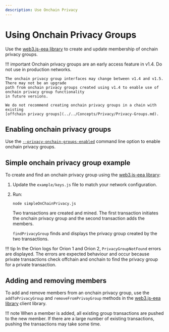 ```yaml
---
description: Use Onchain Privacy
---
```


# Using Onchain Privacy Groups 

Use the [web3.js-eea library](https://github.com/PegaSysEng/web3js-eea) to create and update 
membership of onchain privacy groups. 

!!! important 
    Onchain privacy groups are an early access feature in v1.4. Do not use in production networks. 

    The onchain privacy group interfaces may change between v1.4 and v1.5. There may not be an upgrade 
    path from onchain privacy groups created using v1.4 to enable use of onchain privacy group functionality 
    in future versions. 

    We do not recommend creating onchain privacy groups in a chain with existing 
    [offchain privacy groups](../../Concepts/Privacy/Privacy-Groups.md). 
    
## Enabling onchain privacy groups 

Use the [`--privacy-onchain-groups-enabled`](../../Reference/CLI/CLI-Syntax.md#privacy-onchain-groups-enabled)
command line option to enable onchain privacy groups. 
    
## Simple onchain privacy group example 

To create and find an onchain privacy group using the [web3.js-eea library](https://github.com/PegaSysEng/web3js-eea): 

1. Update the `example/keys.js` file to match your network configuration. 

2. Run: 

    ```
    node simpleOnChainPrivacy.js
    ```

    Two transactions are created and mined. The first transaction initiates the onchain privacy group
    and the second transaction adds the members. 

    `findPrivacyGroup` finds and displays the privacy group created by the two transactions. 

!!! tip 
    In the Orion logs for Orion 1 and Orion 2, `PrivacyGroupNotFound` errors are displayed. The errors 
    are expected behaviour and occur because private transactions check offchain and onchain to find
    the privacy group for a private transaction.

## Adding and removing members 

To add and remove members from an onchain privacy group, use the `addToPrivacyGroup` and 
`removeFromPrivayGroup` methods in the [web3.js-eea library](https://github.com/PegaSysEng/web3js-eea)
client library. 

!!! note 
    When a member is added, all existing group transactions are pushed to the new member. If there are a 
    large number of existing transactions, pushing the transactions may take some time. 